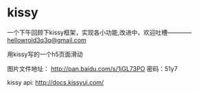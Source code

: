 # kissy
一个下午回顾下kissy框架，实现各小功能,改进中，欢迎吐槽————hellowrold3q3q@gmail.com

用kissy写的一个h5页面滑动

图片文件地址：
http://pan.baidu.com/s/1jGL73PO
密码：51y7

kissy api: http://docs.kissyui.com/


